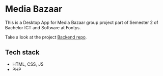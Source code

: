 # Media Bazaar

This is a Desktop App for Media Bazaar group project part of Semester 2 of Bachelor ICT and Software at Fontys.

Take a look at the project [Backend repo](https://github.com/toni123321/MediaBazaarDesktopApp).

## Tech stack

- HTML, CSS, JS
- PHP
